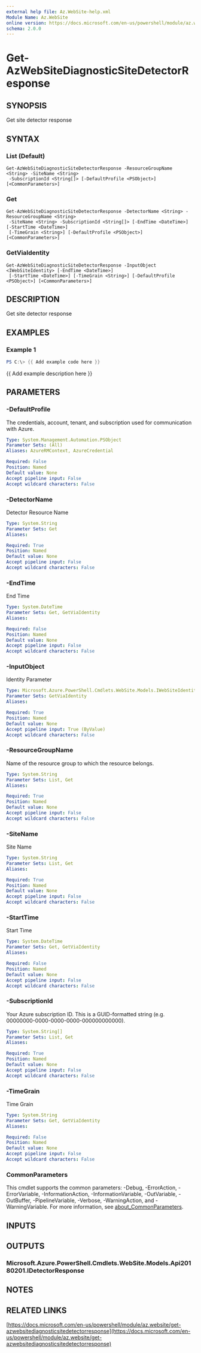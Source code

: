 ```yaml
---
external help file: Az.WebSite-help.xml
Module Name: Az.WebSite
online version: https://docs.microsoft.com/en-us/powershell/module/az.website/get-azwebsitediagnosticsitedetectorresponse
schema: 2.0.0
---
```


# Get-AzWebSiteDiagnosticSiteDetectorResponse

## SYNOPSIS
Get site detector response

## SYNTAX

### List (Default)
```
Get-AzWebSiteDiagnosticSiteDetectorResponse -ResourceGroupName <String> -SiteName <String>
 -SubscriptionId <String[]> [-DefaultProfile <PSObject>] [<CommonParameters>]
```

### Get
```
Get-AzWebSiteDiagnosticSiteDetectorResponse -DetectorName <String> -ResourceGroupName <String>
 -SiteName <String> -SubscriptionId <String[]> [-EndTime <DateTime>] [-StartTime <DateTime>]
 [-TimeGrain <String>] [-DefaultProfile <PSObject>] [<CommonParameters>]
```

### GetViaIdentity
```
Get-AzWebSiteDiagnosticSiteDetectorResponse -InputObject <IWebSiteIdentity> [-EndTime <DateTime>]
 [-StartTime <DateTime>] [-TimeGrain <String>] [-DefaultProfile <PSObject>] [<CommonParameters>]
```

## DESCRIPTION
Get site detector response

## EXAMPLES

### Example 1
```powershell
PS C:\> {{ Add example code here }}
```

{{ Add example description here }}

## PARAMETERS

### -DefaultProfile
The credentials, account, tenant, and subscription used for communication with Azure.

```yaml
Type: System.Management.Automation.PSObject
Parameter Sets: (All)
Aliases: AzureRMContext, AzureCredential

Required: False
Position: Named
Default value: None
Accept pipeline input: False
Accept wildcard characters: False
```

### -DetectorName
Detector Resource Name

```yaml
Type: System.String
Parameter Sets: Get
Aliases:

Required: True
Position: Named
Default value: None
Accept pipeline input: False
Accept wildcard characters: False
```

### -EndTime
End Time

```yaml
Type: System.DateTime
Parameter Sets: Get, GetViaIdentity
Aliases:

Required: False
Position: Named
Default value: None
Accept pipeline input: False
Accept wildcard characters: False
```

### -InputObject
Identity Parameter

```yaml
Type: Microsoft.Azure.PowerShell.Cmdlets.WebSite.Models.IWebSiteIdentity
Parameter Sets: GetViaIdentity
Aliases:

Required: True
Position: Named
Default value: None
Accept pipeline input: True (ByValue)
Accept wildcard characters: False
```

### -ResourceGroupName
Name of the resource group to which the resource belongs.

```yaml
Type: System.String
Parameter Sets: List, Get
Aliases:

Required: True
Position: Named
Default value: None
Accept pipeline input: False
Accept wildcard characters: False
```

### -SiteName
Site Name

```yaml
Type: System.String
Parameter Sets: List, Get
Aliases:

Required: True
Position: Named
Default value: None
Accept pipeline input: False
Accept wildcard characters: False
```

### -StartTime
Start Time

```yaml
Type: System.DateTime
Parameter Sets: Get, GetViaIdentity
Aliases:

Required: False
Position: Named
Default value: None
Accept pipeline input: False
Accept wildcard characters: False
```

### -SubscriptionId
Your Azure subscription ID.
This is a GUID-formatted string (e.g.
00000000-0000-0000-0000-000000000000).

```yaml
Type: System.String[]
Parameter Sets: List, Get
Aliases:

Required: True
Position: Named
Default value: None
Accept pipeline input: False
Accept wildcard characters: False
```

### -TimeGrain
Time Grain

```yaml
Type: System.String
Parameter Sets: Get, GetViaIdentity
Aliases:

Required: False
Position: Named
Default value: None
Accept pipeline input: False
Accept wildcard characters: False
```

### CommonParameters
This cmdlet supports the common parameters: -Debug, -ErrorAction, -ErrorVariable, -InformationAction, -InformationVariable, -OutVariable, -OutBuffer, -PipelineVariable, -Verbose, -WarningAction, and -WarningVariable. For more information, see [about_CommonParameters](http://go.microsoft.com/fwlink/?LinkID=113216).

## INPUTS

## OUTPUTS

### Microsoft.Azure.PowerShell.Cmdlets.WebSite.Models.Api20180201.IDetectorResponse
## NOTES

## RELATED LINKS

[https://docs.microsoft.com/en-us/powershell/module/az.website/get-azwebsitediagnosticsitedetectorresponse](https://docs.microsoft.com/en-us/powershell/module/az.website/get-azwebsitediagnosticsitedetectorresponse)

